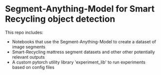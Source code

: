 # Segment-Anything-Model for Smart Recycling object detection

This repo includes:
- Notebooks that use the Segment-Anything-Model to create a dataset of image segments
- Smart-Recycling mattress segment datasets and other other potentially relevant outputs
- A custom pytorch utility library 'experiment_lib' to run experiments based on config files
